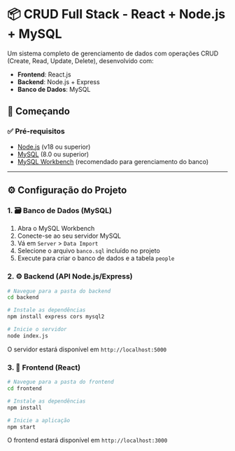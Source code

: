 # 📦 CRUD Full Stack - React + Node.js + MySQL  

Um sistema completo de gerenciamento de dados com operações CRUD (Create, Read, Update, Delete), desenvolvido com:  
- **Frontend**: React.js  
- **Backend**: Node.js + Express  
- **Banco de Dados**: MySQL  

## 🚀 Começando

### ✅ Pré-requisitos  
- [Node.js](https://nodejs.org/) (v18 ou superior)  
- [MySQL](https://www.mysql.com/) (8.0 ou superior)  
- [MySQL Workbench](https://www.mysql.com/products/workbench/) (recomendado para gerenciamento do banco)  

---

## ⚙️ Configuração do Projeto  

### 1. 🗃️ Banco de Dados (MySQL)  
1. Abra o MySQL Workbench  
2. Conecte-se ao seu servidor MySQL  
3. Vá em `Server` > `Data Import`  
4. Selecione o arquivo `banco.sql` incluído no projeto  
5. Execute para criar o banco de dados e a tabela `people`  

### 2. ⚙️ Backend (API Node.js/Express)  
```bash
# Navegue para a pasta do backend
cd backend

# Instale as dependências
npm install express cors mysql2

# Inicie o servidor
node index.js
```
O servidor estará disponível em `http://localhost:5000`

### 3. 🎨 Frontend (React)  
```bash
# Navegue para a pasta do frontend
cd frontend

# Instale as dependências
npm install

# Inicie a aplicação
npm start
```
O frontend estará disponível em `http://localhost:3000`
